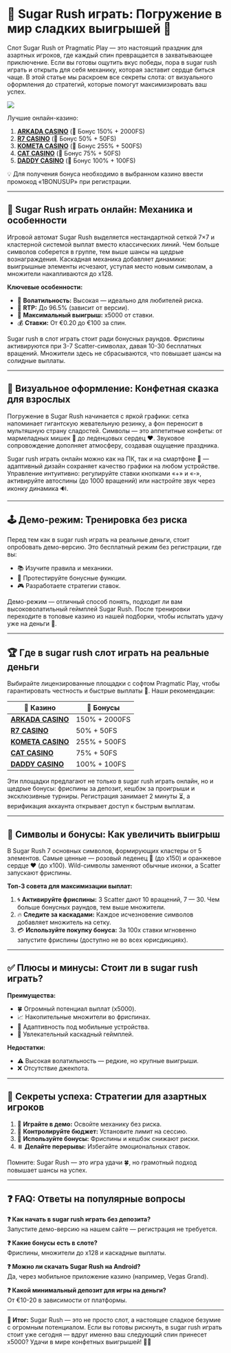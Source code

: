

# 🍭 Sugar Rush играть: Погружение в мир сладких выигрышей 🎰  

Слот Sugar Rush от Pragmatic Play — это настоящий праздник для азартных игроков, где каждый спин превращается в захватывающее приключение. Если вы готовы ощутить вкус победы, пора в sugar rush играть и открыть для себя механику, которая заставит сердце биться чаще. В этой статье мы раскроем все секреты слота: от визуального оформления до стратегий, которые помогут максимизировать ваш успех.  



[![](https://i.ibb.co/VcrZHLtM/image.jpg)](https://clck.ru/3Hr27o)

Лучшие онлайн-казино:

1. **[ARKADA CASINO](https://clck.ru/3Hr27o "ARKADA CASINO")** (🎁 Бонус 150% + 2000FS)
2. **[R7 CASINO](https://clck.ru/3HsT58 "R7 CASINO")** (🎁 Бонус 50% + 50FS)
3. **[KOMETA CASINO](https://clck.ru/3HsSpx "KOMETA CASINO")** (🎁 Бонус 255% + 500FS)
4. **[CAT CASINO](https://clck.ru/3HsTGi "CAT CASINO")** (🎁 Бонус 75% + 50FS)
5. **[DADDY CASINO](https://clck.ru/3HsTSj "DADDY CASINO")** (🎁 Бонус 100% + 100FS)

💡 Для получения бонуса необходимо в выбранном казино ввести промокод «1BONUSUP» при регистрации.

---

## 🍬 Sugar Rush играть онлайн: Механика и особенности  

Игровой автомат Sugar Rush выделяется нестандартной сеткой 7×7 и кластерной системой выплат вместо классических линий. Чем больше символов соберется в группе, тем выше шансы на щедрые вознаграждения. Каскадная механика добавляет динамики: выигрышные элементы исчезают, уступая место новым символам, а множители накапливаются до x128.  

**Ключевые особенности:**  
- 🎯 **Волатильность:** Высокая — идеально для любителей риска.  
- 💎 **RTP:** До 96.5% (зависит от версии).  
- 🚀 **Максимальный выигрыш:** x5000 от ставки.  
- 💰 **Ставки:** От €0.20 до €100 за спин.  

Sugar rush в слот играть стоит ради бонусных раундов. Фриспины активируются при 3-7 Scatter-символах, давая 10-30 бесплатных вращений. Множители здесь не сбрасываются, что повышает шансы на солидные выплаты.  

---

## 🎨 Визуальное оформление: Конфетная сказка для взрослых  

Погружение в Sugar Rush начинается с яркой графики: сетка напоминает гигантскую жевательную резинку, а фон переносит в мультяшную страну сладостей. Символы — это аппетитные конфеты: от мармеладных мишек 🧸 до леденцовых сердец ❤️. Звуковое сопровождение дополняет атмосферу, создавая ощущение праздника.  

Sugar rush играть онлайн можно как на ПК, так и на смартфоне 📱 — адаптивный дизайн сохраняет качество графики на любом устройстве. Управление интуитивно: регулируйте ставки кнопками «+» и «-», активируйте автоспины (до 1000 вращений) или настройте звук через иконку динамика 🔊.  

---

## 🕹️ Демо-режим: Тренировка без риска  

Перед тем как в sugar rush играть на реальные деньги, стоит опробовать демо-версию. Это бесплатный режим без регистрации, где вы:  
- 📚 Изучите правила и механики.  
- 🧪 Протестируйте бонусные функции.  
- 🎮 Разработаете стратегии ставок.  

Демо-режим — отличный способ понять, подходит ли вам высоковолатильный геймплей Sugar Rush. После тренировки переходите в топовые казино из нашей подборки, чтобы испытать удачу уже на деньги 💸.  

---

## 🏆 Где в sugar rush слот играть на реальные деньги  

Выбирайте лицензированные площадки с софтом Pragmatic Play, чтобы гарантировать честность и быстрые выплаты 💯. Наши рекомендации:  

| 🎰 **Казино**          | 🎁 **Бонусы**                    |  
|-----------------------|---------------------------------|  
| **[ARKADA CASINO](https://clck.ru/3Hr27o)** | 150% + 2000FS                  |  
| **[R7 CASINO](https://clck.ru/3HsT58)**     | 50% + 50FS                     |  
| **[KOMETA CASINO](https://clck.ru/3HsSpx)** | 255% + 500FS                   |  
| **[CAT CASINO](https://clck.ru/3HsTGi)**    | 75% + 50FS                     |  
| **[DADDY CASINO](https://clck.ru/3HsTSj)**  | 100% + 100FS                   |  

Эти площадки предлагают не только в sugar rush играть онлайн, но и щедрые бонусы: фриспины за депозит, кешбэк за проигрыши и эксклюзивные турниры. Регистрация занимает 2 минуты ⏳, а верификация аккаунта открывает доступ к быстрым выплатам.  

---

## 🎲 Символы и бонусы: Как увеличить выигрыш  

В Sugar Rush 7 основных символов, формирующих кластеры от 5 элементов. Самые ценные — розовый леденец 🍭 (до x150) и оранжевое сердце ❤️ (до x100). Wild-символы заменяют обычные иконки, а Scatter запускают фриспины.  

**Топ-3 совета для максимизации выплат:**  
1. 🌀 **Активируйте фриспины:** 3 Scatter дают 10 вращений, 7 — 30. Чем больше бонусных раундов, тем выше множители.  
2. 🔥 **Следите за каскадами:** Каждое исчезновение символов добавляет множитель на сетку.  
3. 💳 **Используйте покупку бонуса:** За 100x ставки мгновенно запустите фриспины (доступно не во всех юрисдикциях).  

---

## ✅ Плюсы и минусы: Стоит ли в sugar rush играть?  

**Преимущества:**  
- 🍀 Огромный потенциал выплат (x5000).  
- 📈 Накопительные множители во фриспинах.  
- 📱 Адаптивность под мобильные устройства.  
- 🎉 Увлекательный каскадный геймплей.  

**Недостатки:**  
- ⚠️ Высокая волатильность — редкие, но крупные выигрыши.  
- ❌ Отсутствие джекпота.  

---

## 🧠 Секреты успеха: Стратегии для азартных игроков  

1. 🎯 **Играйте в демо:** Освойте механику без риска.  
2. 💸 **Контролируйте бюджет:** Установите лимит на сессию.  
3. 🎁 **Используйте бонусы:** Фриспины и кешбэк снижают риски.  
4. ⏸️ **Делайте перерывы:** Избегайте эмоциональных ставок.  

Помните: Sugar Rush — это игра удачи 🍀, но грамотный подход повышает шансы на успех.  

---

## ❓ FAQ: Ответы на популярные вопросы  

**❓ Как начать в sugar rush играть без депозита?**  
Запустите демо-версию на нашем сайте — регистрация не требуется.  

**❓ Какие бонусы есть в слоте?**  
Фриспины, множители до x128 и каскадные выплаты.  

**❓ Можно ли скачать Sugar Rush на Android?**  
Да, через мобильное приложение казино (например, Vegas Grand).  

**❓ Какой минимальный депозит для игры на деньги?**  
От €10-20 в зависимости от платформы.  

---

**🎉 Итог:** Sugar Rush — это не просто слот, а настоящее сладкое безумие с огромным потенциалом. Если вы готовы рискнуть, в sugar rush играть стоит уже сегодня — вдруг именно ваш следующий спин принесет x5000? Удачи в мире конфетных выигрышей! 🍬🎰  

